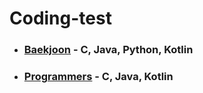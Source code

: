 # Coding-test

- ### [Baekjoon](https://www.acmicpc.net/) - C, Java, Python, Kotlin
- ### [Programmers](https://programmers.co.kr/) - C, Java, Kotlin
